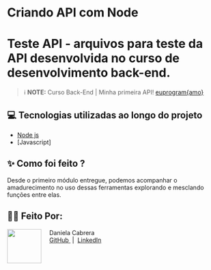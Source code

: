 # Criando API com Node

# Teste API - arquivos para teste da API desenvolvida no curso de desenvolvimento back-end.

 > ℹ️ **NOTE:** Curso Back-End | Minha primeira API! [euprogram{amo} ](https://www.programaria.org/cursos-programaria/)

## 💻 Tecnologias utilizadas ao longo do projeto

- [Node js](https://nodejs.org/pt)
- [Javascript]

## ✨ Como foi feito ?

Desde o primeiro módulo entregue, podemos acompanhar o amadurecimento no uso dessas ferramentas explorando e mesclando funções entre elas. 

## 👨‍💻 Feito Por:

<p>
    <img 
      align=left 
      margin=10 
      width=80 
      src="https://hermes.dio.me/users/student/d1b13e0b-cac7-46af-b99f-f09d892c8215.jpg"
    />
    <p>&nbsp&nbsp&nbsp Daniela Cabrera<br>
    &nbsp&nbsp&nbsp
    <a 
        href="https://github.com/danielacabrera2103">
        GitHub
    </a>
    &nbsp;|&nbsp;
    <a 
        href="https://www.linkedin.com/in/danielacabrerabr">
        LinkedIn
